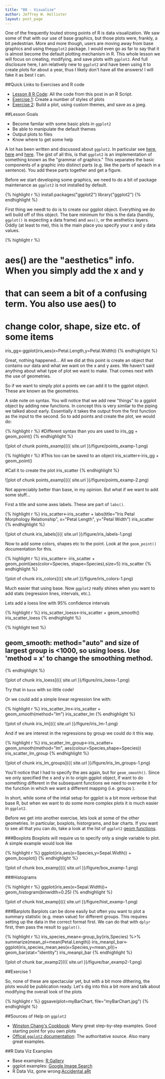 ```yaml
---
title: "08 - Visualize"
author: Jeffrey W. Hollister
layout: post_page
---
```




One of the frequently touted strong points of R is data visualization.  We saw some of that with our use of base graphics, but those plots were, frankly, a bit pedestrian.  More and more though, users are moving away from base graphics and using the`ggplot2` package.  I would even go as far to say that it is almost become the default plotting mechanism in R.  This whole lesson we will focus on creating, modifying, and save plots with `ggplot2`. And full disclosure here, I am relatively new to `ggplot2` and have been using it to create plots for about a year, thus I likely don't have all the answers!  I will fake it as best I can.

##Quick Links to Exercises and R code
- [Lesson 8 R Code](/gedr/rmd_posts/2015-01-14-08-Visualize.R): All the code from this post in an R Script.
- [Exercise 1](#exercise-1): Create a number of styles of plots
- [Exercise 2](#exercise-2): Build a plot, using custom themes, and save as a jpeg.

##Lesson Goals
- Become familar with some basic plots in `ggplot2`
- Be able to manipulate the default themes
- Output plots to files
- Know where to get some help

A lot has been written and discussed about `ggplot2`.  In particular see [here](http://ggplot2.org/), [here](http://docs.ggplot2.org/current/) and [here](https://github.com/karthikram/ggplot-lecture).  The gist of all this, is that `ggplot2` is an implementation of something known as the "grammar of graphics."  This separates the basic components of a graphic into distinct parts (e.g. like the parts of speach in a sentence).  You add these parts together and get a figure.

Before we start developing some graphics, we need to do a bit of package maintenance as `ggplot2` is not installed by default.


{% highlight r %}
install.packages("ggplot2")
library("ggplot2")
{% endhighlight %}

First thing we needt to do is to create our ggplot object.  Everything we do will build off of this object.  The bare minimum for this is the data (handily, `ggplot()` is expecting a data frame) and `aes()`, or the aesthetics layers.  Oddly (at least to me), this is the main place you specify your x and y data values.


{% highlight r %}
# aes() are the "aesthetics" info.  When you simply add the x and y
# that can seem a bit of a confusing term.  You also use aes() to 
# change color, shape, size etc. of some items 
iris_gg<-ggplot(iris,aes(x=Petal.Length,y=Petal.Width))
{% endhighlight %}

Great, nothing happened...  All we did at this point is create an object that contains our data and what we want on the x and y axes.  We haven't said anything about what type of plot we want to make.  That comes next with the use of geometries.  

So if we want to simply plot a points we can add it to the ggplot object.  These are known as the geometries.  

A side note on syntax.  You will notice that we add new "things" to a ggplot object by adding new functions.  In concept this is very similar to the piping we talked about early.  Essentially it takes the output from the first function as the input to the second.  So to add points and create the plot, we would do:


{% highlight r %}
#Different syntax than you are used to
iris_gg + 
  geom_point()
{% endhighlight %}

![plot of chunk points_examp]({{ site.url }}/figure/points_examp-1.png) 

{% highlight r %}
#This too can be saved to an object
iris_scatter<-iris_gg +
                geom_point()

#Call it to create the plot
iris_scatter
{% endhighlight %}

![plot of chunk points_examp]({{ site.url }}/figure/points_examp-2.png) 

Not appreciably better than base, in my opinion.  But what if we want to add some stuff...

First a title and some axes labels.  These are part of `labs()`.


{% highlight r %}
iris_scatter<-iris_scatter +
                labs(title="Iris Petal Morphology Relationship",
                     x="Petal Length", y="Petal Width")
iris_scatter
{% endhighlight %}

![plot of chunk iris_labels]({{ site.url }}/figure/iris_labels-1.png) 

Now to add some colors, shapes etc to the point.  Look at the `geom_point()` documentation for this.


{% highlight r %}
iris_scatter<- iris_scatter +
                geom_point(aes(color=Species, shape=Species),size=5)
iris_scatter
{% endhighlight %}

![plot of chunk iris_colors]({{ site.url }}/figure/iris_colors-1.png) 

Much easier that using base.  Now `ggplot2` really shines when you want to add stats (regression lines, intervals, etc.). 

Lets add a loess line with 95% confidence intervals


{% highlight r %}
iris_scatter_loess<-iris_scatter +
                geom_smooth()
iris_scatter_loess
{% endhighlight %}



{% highlight text %}
## geom_smooth: method="auto" and size of largest group is <1000, so using loess. Use 'method = x' to change the smoothing method.
{% endhighlight %}

![plot of chunk iris_loess]({{ site.url }}/figure/iris_loess-1.png) 

Try that in `base` with so little code!

Or we could add a simple linear regression line with:


{% highlight r %}
iris_scatter_lm<-iris_scatter +
                  geom_smooth(method="lm")
iris_scatter_lm
{% endhighlight %}

![plot of chunk iris_lm]({{ site.url }}/figure/iris_lm-1.png) 

And if we are interest in the regressions by group we could do it this way.


{% highlight r %}
iris_scatter_lm_group<-iris_scatter+
                        geom_smooth(method="lm", 
                                    aes(colour=Species,shape=Species))
iris_scatter_lm_group
{% endhighlight %}

![plot of chunk iris_lm_groups]({{ site.url }}/figure/iris_lm_groups-1.png) 

You'll notice that I had to specify the aes again, but for `geom_smooth()`.  Since we only specified the x and y in to origin ggplot object, if want to do something different in the subsequent functions we need to overwrite it for the function in which we want a different mapping (i.e. groups ).

In short, while some of the intial setup for ggplot is a bit more verbose that base R, but when we want to do some more complex plots it is much easier in `ggplot2`.  

Before we get into another exercise, lets look at some of the other geometries.  In particular, boxplots, historgrams, and bar charts.  If you want to see all that you can do, take a look at the list of `ggplot2` [geom functions](http://docs.ggplot2.org/0.9.3.1/index.html).


###Boxplots
Boxplots will require us to specify only a single variable to plot.  A simple example would look like 


{% highlight r %}
ggplot(iris,aes(x=Species,y=Sepal.Width)) +
  geom_boxplot()
{% endhighlight %}

![plot of chunk box_examp]({{ site.url }}/figure/box_examp-1.png) 

###Histograms


{% highlight r %}
ggplot(iris,aes(x=Sepal.Width))+
  geom_histogram(binwidth=0.25)
{% endhighlight %}

![plot of chunk hist_examp]({{ site.url }}/figure/hist_examp-1.png) 

###Barplots
Barplots can be done easily but often you want to plot a summary statistic (e.g. mean value) for different groups.  This requires setting up the data in the correct format first.  We can do that with `dplyr` first, then pass the result to `ggplot()`.


{% highlight r %}
iris_species_mean<-group_by(iris,Species) %>%
                    summarize(mean_pl=mean(Petal.Length))
iris_meanpl_bar<-ggplot(iris_species_mean,aes(x=Species,y=mean_pl))+
  geom_bar(stat="identity")
iris_meanpl_bar
{% endhighlight %}

![plot of chunk bar_examp2]({{ site.url }}/figure/bar_examp2-1.png) 

##Exercise 1


So, none of these are spectacular yet, but with a bit more dithering, the plots would be publication ready.  Let's dig into this a bit more and talk about modifying the overall look of the plots




{% highlight r %}
ggsave(plot=myBarChart,
       file="myBarChart.jpg")
{% endhighlight %}

##Sources of Help on `ggplot2`
- [Winston Chang's Cookbook](http://www.cookbook-r.com/Graphs/): Many great step-by-step examples.  Good starting point for you own plots
- [Offical `ggplot2` documentation](http://docs.ggplot2.org/current/): The authoritative source.  Also many great examples.

##R Data Viz Examples

- Base examples: [R Gallery]()
- ggplot examples: [Google Image Search](http://goo.gl/P0q2Lx)
- R Data Viz, gone wrong:[Accidental aRt](http://accidental-art.tumblr.com) 

